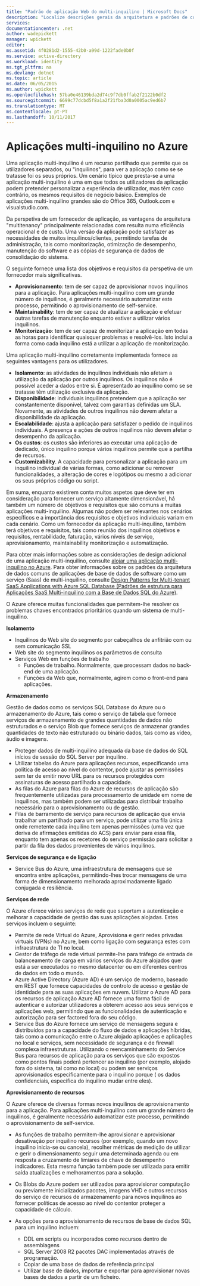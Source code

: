 ```yaml
---
title: "Padrão de aplicação Web do multi-inquilino | Microsoft Docs"
description: "Localize descrições gerais da arquitetura e padrões de conceção que descrevem como implementar uma aplicação web do multi-inquilino no Azure."
services: 
documentationcenter: .net
author: wadepickett
manager: wpickett
editor: 
ms.assetid: 4f0281d2-1555-42b0-a99d-1222fade0b0f
ms.service: active-directory
ms.workload: identity
ms.tgt_pltfrm: na
ms.devlang: dotnet
ms.topic: article
ms.date: 06/05/2015
ms.author: wpickett
ms.openlocfilehash: 57ba0e46139bda2d74c9f7db0ffab2f2122b0df2
ms.sourcegitcommit: 6699c77dcbd5f8a1a2f21fba3d0a0005ac9ed6b7
ms.translationtype: MT
ms.contentlocale: pt-PT
ms.lasthandoff: 10/11/2017
---
```

# <a name="multitenant-applications-in-azure"></a>Aplicações multi-inquilino no Azure
Uma aplicação multi-inquilino é um recurso partilhado que permite que os utilizadores separados, ou "inquilinos", para ver a aplicação como se se tratasse foi os seus próprios. Um cenário típico que presta-se a uma aplicação multi-inquilino é uma em que todos os utilizadores da aplicação podem pretender personalizar a experiência de utilizador, mas têm caso contrário, os mesmos requisitos de negócio básico. Exemplos de aplicações multi-inquilino grandes são do Office 365, Outlook.com e visualstudio.com.

Da perspetiva de um fornecedor de aplicação, as vantagens de arquitetura "multitenancy" principalmente relacionadas com resulta numa eficiência operacional e de custo. Uma versão da aplicação pode satisfazer as necessidades de muitos inquilinos/clientes, permitindo tarefas de administração, tais como monitorização, otimização de desempenho, manutenção do software e as cópias de segurança de dados de consolidação do sistema.

O seguinte fornece uma lista dos objetivos e requisitos da perspetiva de um fornecedor mais significativas.

* **Aprovisionamento**: tem de ser capaz de aprovisionar novos inquilinos para a aplicação.  Para aplicações multi-inquilino com um grande número de inquilinos, é geralmente necessário automatizar este processo, permitindo o aprovisionamento de self-service.
* **Maintainability**: tem de ser capaz de atualizar a aplicação e efetuar outras tarefas de manutenção enquanto estiver a utilizar vários inquilinos.
* **Monitorização**: tem de ser capaz de monitorizar a aplicação em todas as horas para identificar quaisquer problemas e resolvê-los. Isto inclui a forma como cada inquilino está a utilizar a aplicação de monitorização.

Uma aplicação multi-inquilino corretamente implementada fornece as seguintes vantagens para os utilizadores.

* **Isolamento**: as atividades de inquilinos individuais não afetam a utilização da aplicação por outros inquilinos. Os inquilinos não é possível aceder a dados entre si. É apresentado ao inquilino como se se tratasse têm utilização exclusiva da aplicação.
* **Disponibilidade**: individuais inquilinos pretendem que a aplicação ser constantemente disponível, talvez com garantias definidas um SLA. Novamente, as atividades de outros inquilinos não devem afetar a disponibilidade da aplicação.
* **Escalabilidade**: ajusta a aplicação para satisfazer o pedido de inquilinos individuais. A presença e ações de outros inquilinos não devem afetar o desempenho da aplicação.
* **Os custos**: os custos são inferiores ao executar uma aplicação de dedicado, único inquilino porque vários inquilinos permite que a partilha de recursos.
* **Customizability**. A capacidade para personalizar a aplicação para um inquilino individual de várias formas, como adicionar ou remover funcionalidades, a alteração de cores e logótipos ou mesmo a adicionar os seus próprios código ou script.

Em suma, enquanto existirem conta muitos aspetos que deve ter em consideração para fornecer um serviço altamente dimensionável, há também um número de objetivos e requisitos que são comuns a muitas aplicações multi-inquilino. Algumas não podem ser relevantes nos cenários específicos e a importância dos requisitos e objetivos individuais variam em cada cenário. Como um fornecedor da aplicação multi-inquilino, também terá objetivos e requisitos, tais como reunião dos inquilinos objetivos e requisitos, rentabilidade, faturação, vários níveis de serviço, aprovisionamento, maintainability monitorização e automatização.

Para obter mais informações sobre as considerações de design adicional de uma aplicação multi-inquilino, consulte [alojar uma aplicação multi-inquilino no Azure][Hosting a Multi-Tenant Application on Azure]. Para obter informações sobre os padrões da arquitetura de dados comuns de aplicações de base de dados de software como um serviço (Saas) de multi-inquilino, consulte [Design Patterns for Multi-tenant SaaS Applications with Azure SQL Database (Padrões de estrutura para Aplicações SaaS Multi-inquilino com a Base de Dados SQL do Azure)](sql-database/sql-database-design-patterns-multi-tenancy-saas-applications.md). 

O Azure oferece muitas funcionalidades que permitem-lhe resolver os problemas chaves encontrados prioritários quando um sistema de multi-inquilino.

**Isolamento**

* Inquilinos do Web site do segmento por cabeçalhos de anfitrião com ou sem comunicação SSL
* Web site do segmento inquilinos os parâmetros de consulta
* Serviços Web em funções de trabalho
  * Funções de trabalho. Normalmente, que processam dados no back-end de uma aplicação.
  * Funções da Web que, normalmente, agirem como o front-end para aplicações.

**Armazenamento**

Gestão de dados como os serviços SQL Database do Azure ou o armazenamento do Azure, tais como o serviço de tabela que fornece serviços de armazenamento de grandes quantidades de dados não estruturados e o serviço Blob que fornece serviços de armazenar grandes quantidades de texto não estruturado ou binário dados, tais como as vídeo, áudio e imagens.

* Proteger dados de multi-inquilino adequada da base de dados do SQL inícios de sessão do SQL Server por inquilino.
* Utilizar tabelas do Azure para aplicações recursos, especificando uma política de acesso ao nível do contentor, pode ajustar as permissões sem ter de emitir novo URL para os recursos protegidos com assinaturas de acesso partilhado a capacidade.
* As filas do Azure para filas do Azure de recursos de aplicação são frequentemente utilizadas para processamento de unidade em nome de inquilinos, mas também podem ser utilizadas para distribuir trabalho necessário para o aprovisionamento ou de gestão.
* Filas de barramento de serviço para recursos de aplicação que envia trabalhar um partilhado para um serviço, pode utilizar uma fila única onde remetente cada inquilino tem apenas permissões (uma vez que deriva de afirmações emitidas do ACS) para enviar para essa fila, enquanto tem apenas os recetores do serviço permissão para solicitar a partir da fila dos dados provenientes de vários inquilinos.

**Serviços de segurança e de ligação**

* Service Bus do Azure, uma infraestrutura de mensagens que se encontra entre aplicações, permitindo-lhes trocar mensagens de uma forma de dimensionamento melhorada aproximadamente ligado conjugada e resiliência.

**Serviços de rede**

O Azure oferece vários serviços de rede que suportam a autenticação e melhorar a capacidade de gestão das suas aplicações alojadas. Estes serviços incluem o seguinte:

* Permite de rede Virtual do Azure, Aprovisiona e gerir redes privadas virtuais (VPNs) no Azure, bem como ligação com segurança estes com infraestrutura de TI no local.
* Gestor de tráfego de rede virtual permite-lhe para tráfego de entrada de balanceamento de carga em vários serviços do Azure alojados quer está a ser executados no mesmo datacenter ou em diferentes centros de dados em todo o mundo.
* Azure Active Directory (Azure AD) é um serviço de moderno, baseado em REST que fornece capacidades de controlo de acesso e gestão de identidade para as suas aplicações em nuvem. Utilizar o Azure AD para os recursos de aplicação Azure AD fornece uma forma fácil de autenticar e autorizar utilizadores a obterem acesso aos seus serviços e aplicações web, permitindo que as funcionalidades de autenticação e autorização para ser factored fora do seu código.
* Service Bus do Azure fornece um serviço de mensagens segura e distribuídos para a capacidade do fluxo de dados e aplicações híbridas, tais como a comunicação entre o Azure alojado aplicações e aplicações no local e serviços, sem necessidade de segurança e de firewall complexa infraestruturas. Utilizando o reencaminhamento do Service Bus para recursos de aplicação para os serviços que são expostos como pontos finais poderá pertencer ao inquilino (por exemplo, alojado fora do sistema, tal como no local) ou podem ser serviços aprovisionados especificamente para o inquilino porque ( os dados confidenciais, específica do inquilino mudar entre eles).

**Aprovisionamento de recursos**

O Azure oferece de diversas formas novos inquilinos de aprovisionamento para a aplicação. Para aplicações multi-inquilino com um grande número de inquilinos, é geralmente necessário automatizar este processo, permitindo o aprovisionamento de self-service.

* As funções de trabalho permitem-lhe aprovisionar e aprovisionar desativação por inquilino recursos (por exemplo, quando um novo inquilino inicia-se ou cancela), recolher métricas de medição de utilizar e gerir o dimensionamento seguir uma determinada agenda ou em resposta a cruzamento de limiares de chave de desempenho indicadores. Esta mesma função também pode ser utilizada para emitir saída atualizações e melhoramentos para a solução.
* Os Blobs do Azure podem ser utilizados para aprovisionar computação ou previamente inicializados pacotes, imagens VHD e outros recursos do serviço de recursos de armazenamento para novos inquilinos ao fornecer políticas de acesso ao nível do contentor proteger a capacidade de cálculo.
* As opções para o aprovisionamento de recursos de base de dados SQL para um inquilino incluem:
  
  * DDL em scripts ou incorporados como recursos dentro de assemblagens
  * SQL Server 2008 R2 pacotes DAC implementadas através de programação.
  * Copiar de uma base de dados de referência principal
  * Utilizar base de dados, importar e exportar para aprovisionar novas bases de dados a partir de um ficheiro.

<!--links-->

[Hosting a Multi-Tenant Application on Azure]: http://msdn.microsoft.com/library/hh534480.aspx
[Designing Multitenant Applications on Azure]: http://msdn.microsoft.com/library/windowsazure/hh689716
